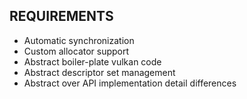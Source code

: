 ## REQUIREMENTS

- Automatic synchronization
- Custom allocator support
- Abstract boiler-plate vulkan code
- Abstract descriptor set management
- Abstract over API implementation detail differences